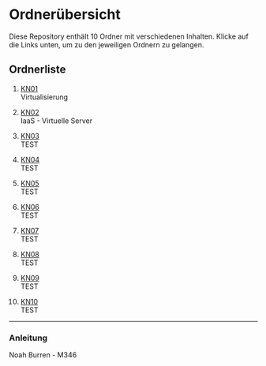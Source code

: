 # Ordnerübersicht

Diese Repository enthält 10 Ordner mit verschiedenen Inhalten. Klicke auf die Links unten, um zu den jeweiligen Ordnern zu gelangen.

## Ordnerliste

1. [KN01](./KN01)  
   Virtualisierung

2. [KN02](./KN02)  
   IaaS - Virtuelle Server

3. [KN03](./KN03)  
   TEST

4. [KN04](./KN04)  
   TEST

5. [KN05](./KN05)  
   TEST

6. [KN06](./KN06)  
   TEST

7. [KN07](./KN07)  
   TEST

8. [KN08](./KN08)  
   TEST

9. [KN09](./KN09)  
   TEST

10. [KN10](./KN10)  
    TEST

---

### Anleitung

Noah Burren - M346
